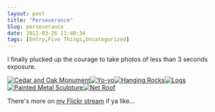 ```yaml
---
layout: post
title: "Perseverance"
Slug: perseverance
date: 2011-03-26 11:40:34
tags: [Entry,Five Things,Uncategorized]
---
```

I finally plucked up the courage to take photos of less than 3 seconds exposure.

[![](/wp-content/uploads/2011/03/DSC_6464-300x199.jpg "Cedar and Oak Monument")](/wp-content/uploads/2011/03/DSC_6464.jpg)[![](/wp-content/uploads/2011/03/DSC_6473-300x199.jpg "Yo-yo")](https://bendechrai.com/wp-content/uploads/2011/03/DSC_6473.jpg)[![](/wp-content/uploads/2011/03/DSC_6478-300x199.jpg "Hanging Rocks")](https://bendechrai.com/wp-content/uploads/2011/03/DSC_6478.jpg)[![](/wp-content/uploads/2011/03/DSC_6507-300x199.jpg "Logs")](https://bendechrai.com/wp-content/uploads/2011/03/DSC_6507.jpg)[![](/wp-content/uploads/2011/03/DSC_6552-300x199.jpg "Painted Metal Sculpture")](https://bendechrai.com/wp-content/uploads/2011/03/DSC_6552.jpg)[![](/wp-content/uploads/2011/03/DSC_6633-300x199.jpg "Net Roof")](https://bendechrai.com/wp-content/uploads/2011/03/DSC_6633.jpg)

There's more on [my Flickr stream](http://www.flickr.com/photos/bendechrau/) if ya like...

